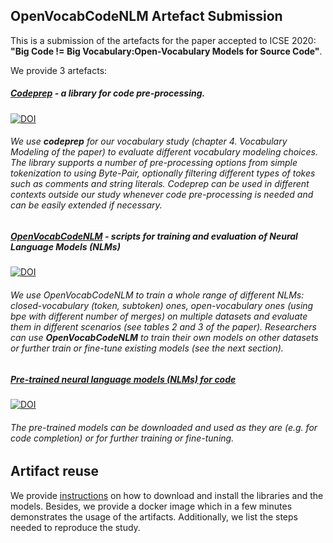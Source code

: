 ## OpenVocabCodeNLM Artefact Submission

This is a submission of the artefacts for the paper accepted to ICSE 2020: **"Big Code != Big Vocabulary:Open-Vocabulary Models for Source Code"**.

We provide 3 artefacts:

##### [Codeprep](https://github.com/giganticode/codeprep) - a library for code pre-processing.
 
 [![DOI](https://zenodo.org/badge/179685171.svg)](https://zenodo.org/badge/latestdoi/179685171)

###### We use **codeprep** for our vocabulary study (chapter 4. Vocabulary Modeling of the paper) to evaluate different vocabulary modeling choices. The library supports a number of pre-processing options from simple tokenization to using Byte-Pair, optionally filtering different types of tokes such as comments and string literals. Codeprep can be used in different contexts outside our study whenever code pre-processing is needed and can be easily extended if necessary.

##### [OpenVocabCodeNLM](https://github.com/mast-group/OpenVocabCodeNLM) - scripts for training and evaluation of Neural Language Models (NLMs)

 [![DOI](https://zenodo.org/badge/999.svg)](https://zenodo.org/badge/latestdoi/179685171)

###### We use OpenVocabCodeNLM to train a whole range of different NLMs: closed-vocabulary (token, subtoken) ones, open-vocabulary ones (using bpe with different number of merges) on multiple datasets and evaluate them in different scenarios (see tables 2 and 3 of the paper). Researchers can use **OpenVocabCodeNLM** to train their own models on other datasets or further train or fine-tune existing models (see the next section).  

##### [Pre-trained neural language models (NLMs) for code]()

 [![DOI](https://zenodo.org/badge/999.svg)](https://zenodo.org/badge/latestdoi/179685171)

###### The pre-trained models can be downloaded and used as they are (e.g. for code completion) or for further training or fine-tuning.

## Artifact reuse

We provide [instructions](INSTALL.md) on how to download and install the libraries and the models. Besides, we provide a docker image which in a few minutes demonstrates the usage of the artifacts. Additionally, we list the steps needed to reproduce the study.
